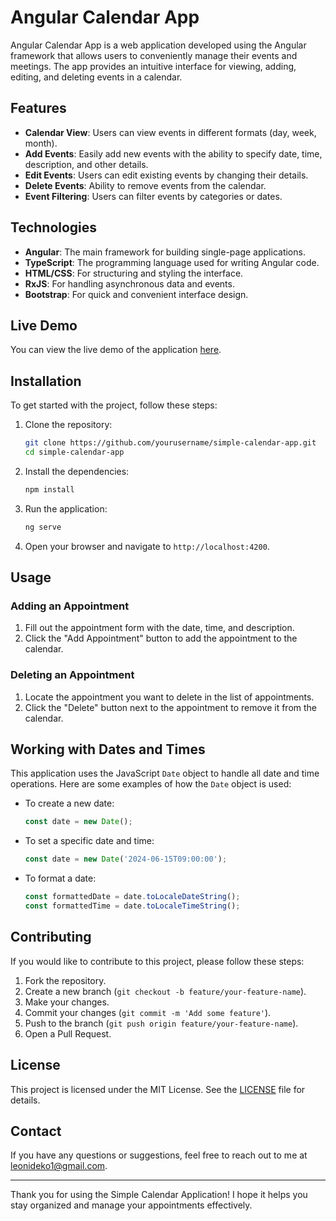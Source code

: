 # Angular Calendar App

Angular Calendar App is a web application developed using the Angular framework that allows users to conveniently manage their events and meetings. The app provides an intuitive interface for viewing, adding, editing, and deleting events in a calendar.

## Features

- **Calendar View**: Users can view events in different formats (day, week, month).
- **Add Events**: Easily add new events with the ability to specify date, time, description, and other details.
- **Edit Events**: Users can edit existing events by changing their details.
- **Delete Events**: Ability to remove events from the calendar.
- **Event Filtering**: Users can filter events by categories or dates.

## Technologies

- **Angular**: The main framework for building single-page applications.
- **TypeScript**: The programming language used for writing Angular code.
- **HTML/CSS**: For structuring and styling the interface.
- **RxJS**: For handling asynchronous data and events.
- **Bootstrap**: For quick and convenient interface design.

## Live Demo

You can view the live demo of the application [here](https://leonid-shamarin-calendar-app.vercel.app/calendar).


## Installation

To get started with the project, follow these steps:

1. Clone the repository:
    ```sh
    git clone https://github.com/yourusername/simple-calendar-app.git
    cd simple-calendar-app
    ```

2. Install the dependencies:
    ```sh
    npm install
    ```

3. Run the application:
    ```sh
    ng serve
    ```

4. Open your browser and navigate to `http://localhost:4200`.

## Usage

### Adding an Appointment

1. Fill out the appointment form with the date, time, and description.
2. Click the "Add Appointment" button to add the appointment to the calendar.

### Deleting an Appointment

1. Locate the appointment you want to delete in the list of appointments.
2. Click the "Delete" button next to the appointment to remove it from the calendar.

## Working with Dates and Times

This application uses the JavaScript `Date` object to handle all date and time operations. Here are some examples of how the `Date` object is used:

- To create a new date:
    ```javascript
    const date = new Date();
    ```

- To set a specific date and time:
    ```javascript
    const date = new Date('2024-06-15T09:00:00');
    ```

- To format a date:
    ```javascript
    const formattedDate = date.toLocaleDateString();
    const formattedTime = date.toLocaleTimeString();
    ```

## Contributing

If you would like to contribute to this project, please follow these steps:

1. Fork the repository.
2. Create a new branch (`git checkout -b feature/your-feature-name`).
3. Make your changes.
4. Commit your changes (`git commit -m 'Add some feature'`).
5. Push to the branch (`git push origin feature/your-feature-name`).
6. Open a Pull Request.

## License

This project is licensed under the MIT License. See the [LICENSE](LICENSE) file for details.

## Contact

If you have any questions or suggestions, feel free to reach out to me at [leonideko1@gmail.com](mailto:leonideko1@gmail.com).

---

Thank you for using the Simple Calendar Application! I hope it helps you stay organized and manage your appointments effectively.
